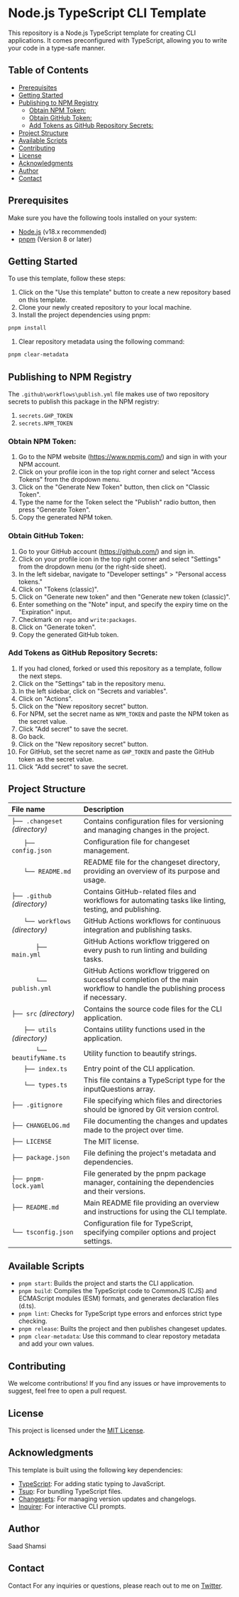 # Node.js TypeScript CLI Template

This repository is a Node.js TypeScript template for creating CLI applications. It comes preconfigured with TypeScript, allowing you to write your code in a type-safe manner.

## Table of Contents

- [Prerequisites](#prerequisites)
- [Getting Started](#getting-started)
- [Publishing to NPM Registry](#publishing-to-npm-registry)
  - [Obtain NPM Token:](#obtain-npm-token)
  - [Obtain GitHub Token:](#obtain-github-token)
  - [Add Tokens as GitHub Repository Secrets:](#add-tokens-as-github-repository-secrets)
- [Project Structure](#project-structure)
- [Available Scripts](#available-scripts)
- [Contributing](#contributing)
- [License](#license)
- [Acknowledgments](#acknowledgments)
- [Author](#author)
- [Contact](#contact)

## Prerequisites

Make sure you have the following tools installed on your system:

- [Node.js](https://nodejs.org/en) (v18.x recommended)
- [pnpm](https://pnpm.io/) (Version 8 or later)

## Getting Started

To use this template, follow these steps:

1. Click on the "Use this template" button to create a new repository based on this template.
1. Clone your newly created repository to your local machine.
1. Install the project dependencies using pnpm:

```bash
pnpm install
```

1. Clear repository metadata using the following command:

```bash
pnpm clear-metadata
```

## Publishing to NPM Registry
The `.github\workflows\publish.yml` file makes use of two repository secrets to publish this package in the NPM registry: 
1) `secrets.GHP_TOKEN` 
2) `secrets.NPM_TOKEN`

### Obtain NPM Token:

1. Go to the NPM website (https://www.npmjs.com/) and sign in with your NPM account.
1. Click on your profile icon in the top right corner and select "Access Tokens" from the dropdown menu.
1. Click on the "Generate New Token" button, then click on "Classic Token".
1. Type the name for the Token select the "Publish" radio button, then press "Generate Token".
1. Copy the generated NPM token.

### Obtain GitHub Token:

1. Go to your GitHub account (https://github.com/) and sign in.
1. Click on your profile icon in the top right corner and select "Settings" from the dropdown menu (or the right-side sheet).
1. In the left sidebar, navigate to "Developer settings" > "Personal access tokens."
1. Click on "Tokens (classic)".
1. Click on "Generate new token" and then "Generate new token (classic)".
1. Enter something on the "Note" input, and specify the expiry time on the "Expiration" input.
1. Checkmark on `repo` and `write:packages`.
1. Click on "Generate token".
1. Copy the generated GitHub token.

### Add Tokens as GitHub Repository Secrets:

1. If you had cloned, forked or used this repository as a template, follow the next steps.
1. Click on the "Settings" tab in the repository menu.
1. In the left sidebar, click on "Secrets and variables".
1. Click on "Actions".
1. Click on the "New repository secret" button.
1. For NPM, set the secret name as `NPM_TOKEN` and paste the NPM token as the secret value.
1. Click "Add secret" to save the secret.
1. Go back.
1. Click on the "New repository secret" button.
1. For GitHub, set the secret name as `GHP_TOKEN` and paste the GitHub token as the secret value.
1. Click "Add secret" to save the secret.

## Project Structure
| File name | Description |
| :--------------------------------- | :----------------------------------------------------------------------------------------------------------------------------- |
| `├── .changeset`  _(directory)_    | Contains configuration files for versioning and managing changes in the project. |
| `　　├── config.json`              | Configuration file for changeset management. |
| `　　└── README.md`                | README file for the changeset directory, providing an overview of its purpose and usage. |
| `├── .github`  _(directory)_       | Contains GitHub-related files and workflows for automating tasks like linting, testing, and publishing. |
| `　　└── workflows`  _(directory)_ | GitHub Actions workflows for continuous integration and publishing tasks. |
| `　　　　├── main.yml`             | GitHub Actions workflow triggered on every push to run linting and building tasks. |
| `　　　　└── publish.yml`          | GitHub Actions workflow triggered on successful completion of the main workflow to handle the publishing process if necessary. |
| `├── src`  _(directory)_           | Contains the source code files for the CLI application. |
| `　　├── utils` _(directory)_      | Contains utility functions used in the application. |
| `　　　　└── beautifyName.ts`       | Utility function to beautify strings. |
| `　　├── index.ts`                 | Entry point of the CLI application. |
| `　　└── types.ts`                 | This file contains a TypeScript type for the inputQuestions array. |
| `├── .gitignore`                   | File specifying which files and directories should be ignored by Git version control. |
| `├── CHANGELOG.md`                 | File documenting the changes and updates made to the project over time. |
| `├── LICENSE`                      | The MIT license. |
| `├── package.json`                 | File defining the project's metadata and dependencies. |
| `├── pnpm-lock.yaml`               | File generated by the pnpm package manager, containing the dependencies and their versions. |
| `├── README.md`                    | Main README file providing an overview and instructions for using the CLI template. |
| `└── tsconfig.json`                | Configuration file for TypeScript, specifying compiler options and project settings.                                           |


## Available Scripts
- `pnpm start`: Builds the project and starts the CLI application.
- `pnpm build`: Compiles the TypeScript code to CommonJS (CJS) and ECMAScript modules (ESM) formats, and generates declaration files (d.ts).
- `pnpm lint`: Checks for TypeScript type errors and enforces strict type checking.
- `pnpm release`: Builts the project and then publishes changeset updates.
- `pnpm clear-metadata`: Use this command to clear repostory metadata and add your own values.

## Contributing
We welcome contributions! If you find any issues or have improvements to suggest, feel free to open a pull request.

## License
This project is licensed under the [MIT License](./LICENSE).

## Acknowledgments

This template is built using the following key dependencies:

- [TypeScript](https://www.typescriptlang.org): For adding static typing to JavaScript.
- [Tsup](https://github.com/egoist/tsup): For bundling TypeScript files.
- [Changesets](https://github.com/changesets/changesets): For managing version updates and changelogs.
- [Inquirer](https://github.com/SBoudrias/Inquirer.js): For interactive CLI prompts.

## Author

Saad Shamsi

## Contact

Contact
For any inquiries or questions, please reach out to me on [Twitter](https://x.com/SaadShamsi09).
